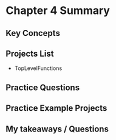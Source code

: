 # Chapter 4 Summary

## Key Concepts


## Projects List
* TopLevelFunctions


## Practice Questions


## Practice Example Projects


## My takeaways / Questions

